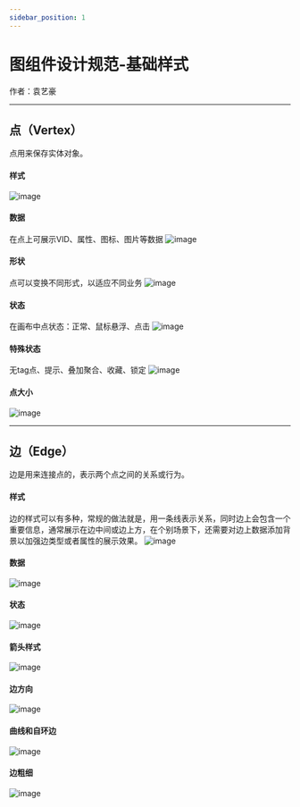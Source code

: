 ```yaml
---
sidebar_position: 1
---
```


# 图组件设计规范-基础样式

作者：袁艺豪

----

## 点（Vertex）
点用来保存实体对象。

#### 样式
![image](https://github.com/yyh0808/blog-graphdocs/raw/master/img/graph003.png)

#### 数据
在点上可展示VID、属性、图标、图片等数据
![image](https://github.com/yyh0808/blog-graphdocs/raw/master/img/graph011.png)

#### 形状
点可以变换不同形式，以适应不同业务
![image](https://github.com/yyh0808/blog-graphdocs/raw/master/img/graph002.png)

#### 状态
在画布中点状态：正常、鼠标悬浮、点击
![image](https://github.com/yyh0808/blog-graphdocs/raw/master/img/graph001.png)

#### 特殊状态
无tag点、提示、叠加聚合、收藏、锁定
![image](https://github.com/yyh0808/blog-graphdocs/raw/master/img/graph010.png)

#### 点大小
![image](https://github.com/yyh0808/blog-graphdocs/raw/master/img/graph013.png)


----

## 边（Edge）
边是用来连接点的，表示两个点之间的关系或行为。

#### 样式
边的样式可以有多种，常规的做法就是，用一条线表示关系，同时边上会包含一个重要信息，通常展示在边中间或边上方，在个别场景下，还需要对边上数据添加背景以加强边类型或者属性的展示效果。
![image](https://github.com/yyh0808/blog-graphdocs/raw/master/img/graph006.png)

#### 数据
![image](https://github.com/yyh0808/blog-graphdocs/raw/master/img/graph012.png)

#### 状态
![image](https://github.com/yyh0808/blog-graphdocs/raw/master/img/graph004.png)

#### 箭头样式
![image](https://github.com/yyh0808/blog-graphdocs/raw/master/img/graph007.png)

#### 边方向
![image](https://github.com/yyh0808/blog-graphdocs/raw/master/img/graph008.png)

#### 曲线和自环边
![image](https://github.com/yyh0808/blog-graphdocs/raw/master/img/graph009.png)

#### 边粗细
![image](https://github.com/yyh0808/blog-graphdocs/raw/master/img/graph014.png)
